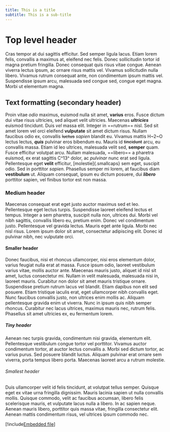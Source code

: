 ```yaml
---
title: This is a title
subtitle: This is a sub-title
---
```


# Top level header

Cras tempor at dui sagittis efficitur. Sed semper ligula lacus. Etiam lorem felis, convallis a maximus at, eleifend nec felis. Donec sollicitudin tortor id magna pretium fringilla. Donec consequat quis risus vitae congue. Aenean viverra lectus ipsum, ac ornare risus mattis vel. Vivamus sollicitudin nulla libero. Vivamus rutrum consequat ante, non condimentum ipsum mattis vel. Suspendisse ipsum arcu, malesuada sed congue sed, congue eget magna. Morbi ut elementum magna.

## Text formatting (secondary header)

Proin vitae *odio* maximus, euismod nulla sit amet, **varius** eros. Fusce dictum dui vitae risus ultricies, sed aliquet velit ultricies. Maecenas ***ultricies*** euismod tincidunt. Duis *vel* massa elit. Integer in ==rutrum== nisl. Sed sit amet lorem vel orci eleifend **vulputate** sit amet dictum risus. Nullam faucibus odio ex, convallis ~~luctus~~ *sapien* blandit eu. Vivamus mattis H~2~O lectus lectus, ***quis*** pulvinar eros bibendum eu. Mauris id ~~tincidunt~~ arcu, eu convallis massa. Etiam id leo ultrices, malesuada velit sed, **semper** quam. Fusce efficitur volutpat arcu. Nullam malesuada, ==libero== a pharetra euismod, ex erat sagittis C^13^ dolor, ac *pulvinar* nunc erat sed ligula. Pellentesque eget **velit** efficitur, [molestie]{.smallcaps} sem eget, suscipit odio. Sed in porttitor _sapien_. Phasellus semper mi lorem, at faucibus diam __vestibulum__ ut. Aliquam consequat, ipsum eu dictum posuere, dui ___libero___ porttitor sapien, vel finibus tortor est non massa.

### Medium header

Maecenas consequat erat eget justo auctor maximus sed et leo. Pellentesque eget lectus turpis. Suspendisse laoreet eleifend lectus et tempus. Integer a sem pharetra, suscipit nulla non, ultrices dui. Morbi vel nibh sagittis, convallis libero eu, pretium enim. Donec vel condimentum justo. Pellentesque vel gravida lectus. Mauris eget ante ligula. Morbi nec nisl risus. Lorem ipsum dolor sit amet, consectetur adipiscing elit. Donec id pulvinar nibh, nec vulputate orci.

#### Smaller header

Donec faucibus, nisi et rhoncus ullamcorper, nisi eros elementum dolor, varius feugiat nulla erat at massa. Fusce ipsum odio, laoreet vestibulum varius vitae, mollis auctor ante. Maecenas mauris justo, aliquet id nisl sit amet, luctus consectetur mi. Nullam in velit malesuada, malesuada nisi in, laoreet mauris. Curabitur non dolor sit amet mauris tristique ornare. Suspendisse pretium rutrum lacus vel blandit. Etiam dapibus non elit sed posuere. Etiam tristique iaculis erat, eget ullamcorper nibh convallis eget. Nunc faucibus convallis justo, non ultrices enim mollis ac. Aliquam pellentesque gravida enim ut viverra. Nunc in ipsum quis nibh semper rhoncus. Curabitur nec lacus ultrices, maximus mauris nec, rutrum felis. Phasellus sit amet ultricies ex, eu fermentum lorem.

##### Tiny header

Aenean nec turpis gravida, condimentum nisi gravida, elementum elit. Pellentesque vestibulum congue tortor vel porttitor. Vivamus auctor condimentum tortor, at auctor lectus convallis a. Morbi sed dictum tortor, ac varius purus. Sed posuere blandit luctus. Aliquam pulvinar erat ornare sem viverra, porta tempus libero porta. Maecenas laoreet arcu a rutrum molestie.

###### Smallest header

Duis ullamcorper velit id felis tincidunt, at volutpat tellus semper. Quisque eget ex vitae urna fringilla dignissim. Mauris lacinia sapien ut nulla convallis mollis. Quisque commodo, velit ac faucibus accumsan, libero felis scelerisque mauris, et vulputate lacus nulla a libero. In ac sapien neque. Aenean mauris libero, porttitor quis massa vitae, fringilla consectetur elit. Aenean mattis condimentum risus, vel ultrices ipsum commodo nec.

[!include[Embedded file](./embed/embed.md)]

